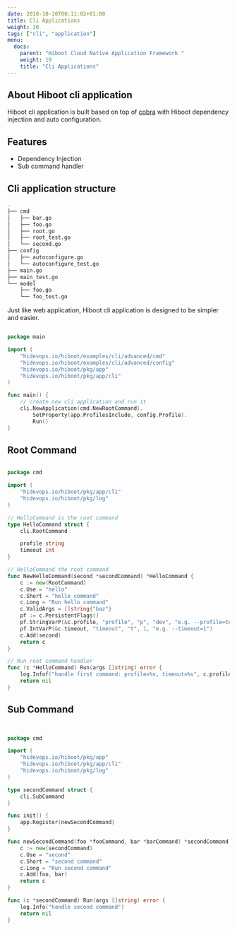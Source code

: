 ```yaml
---
date: 2018-10-10T00:11:02+01:00
title: Cli Applications
weight: 30
tags: ["cli", "application"]
menu:
  docs:
    parent: "Hiboot Cloud Native Application Framework "
    weight: 10
    title: "Cli Applications"
---
```


## About Hiboot cli application

Hiboot cli application is built based on top of [cobra](https://github.com/spf13/cobra) with Hiboot dependency injection and auto configuration.

## Features

* Dependency Injection
* Sub command handler

## Cli application structure

```bash
.
├── cmd
│   ├── bar.go
│   ├── foo.go
│   ├── root.go
│   ├── root_test.go
│   └── second.go
├── config
│   ├── autoconfigure.go
│   └── autoconfigure_test.go
├── main.go
├── main_test.go
└── model
    ├── foo.go
    └── foo_test.go

```

Just like web application, Hiboot cli application is designed to be simpler and easier.

```go

package main

import (
	"hidevops.io/hiboot/examples/cli/advanced/cmd"
	"hidevops.io/hiboot/examples/cli/advanced/config"
	"hidevops.io/hiboot/pkg/app"
	"hidevops.io/hiboot/pkg/app/cli"
)

func main() {
	// create new cli application and run it
	cli.NewApplication(cmd.NewRootCommand).
		SetProperty(app.ProfilesInclude, config.Profile).
		Run()
}

```

## Root Command

```go

package cmd

import (
	"hidevops.io/hiboot/pkg/app/cli"
	"hidevops.io/hiboot/pkg/log"
)

// HelloCommand is the root command
type HelloCommand struct {
	cli.RootCommand

	profile string
	timeout int
}

// HelloCommand the root command
func NewHelloCommand(second *secondCommand) *HelloCommand {
	c := new(RootCommand)
	c.Use = "hello"
	c.Short = "hello command"
	c.Long = "Run hello command"
	c.ValidArgs = []string{"baz"}
	pf := c.PersistentFlags()
	pf.StringVarP(&c.profile, "profile", "p", "dev", "e.g. --profile=test")
	pf.IntVarP(&c.timeout, "timeout", "t", 1, "e.g. --timeout=1")
	c.Add(second)
	return c
}

// Run root command handler
func (c *HelloCommand) Run(args []string) error {
	log.Infof("handle first command: profile=%v, timeout=%v", c.profile, c.timeout)
	return nil
}


```

## Sub Command

```go


package cmd

import (
	"hidevops.io/hiboot/pkg/app"
	"hidevops.io/hiboot/pkg/app/cli"
	"hidevops.io/hiboot/pkg/log"
)

type secondCommand struct {
	cli.SubCommand
}

func init() {
	app.Register(newSecondCommand)
}

func newSecondCommand(foo *fooCommand, bar *barCommand) *secondCommand {
	c := new(secondCommand)
	c.Use = "second"
	c.Short = "second command"
	c.Long = "Run second command"
	c.Add(foo, bar)
	return c
}

func (c *secondCommand) Run(args []string) error {
	log.Info("handle second command")
	return nil
}


```